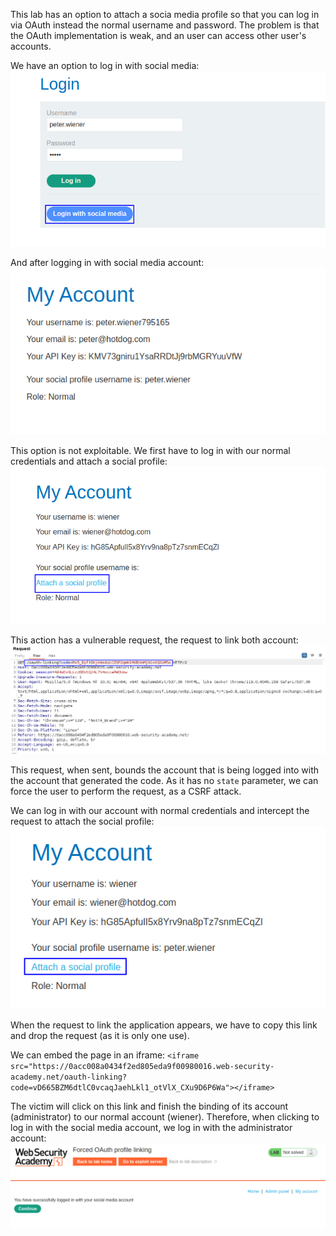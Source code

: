 This lab has an option to attach a socia media profile so that you can log in via OAuth instead the normal username and password.
The problem is that the OAuth implementation is weak, and an user can access other user's accounts.

We have an option to log in with social media:
![](imgs/forced_oauth_profile_linking.png)

And after logging in with social media account:
![](imgs/forced_oauth_profile_linking-1.png)

This option is not exploitable. 
We first have to log in with our normal credentials and attach a social profile:
![](imgs/forced_oauth_profile_linking-2.png)

This action has a vulnerable request, the request to link both account:
![](imgs/forced_oauth_profile_linking-3.png)

This request, when sent, bounds the account that is being logged into with the account that generated the code. As it has no `state` parameter, we can force the user to perform the request, as a CSRF attack. 

We can log in with our account with normal credentials and intercept the request to attach the social profile:
![](imgs/forced_oauth_profile_linking-4.png)

When the request to link the application appears, we have to copy this link and drop the request (as it is only one use).

We can embed the page in an iframe:
`<iframe src="https://0acc008a0434f2ed805eda9f00980016.web-security-academy.net/oauth-linking?code=vD665BZM6dtlC0vcaqJaehLkl1_otVlX_CXu9D6P6Wa"></iframe>`

The victim will click on this link and finish the binding of its account (administrator) to our normal account (wiener). 
Therefore, when clicking to log in with the social media account, we log in with the administrator account:
![](imgs/forced_oauth_profile_linking-5.png)

